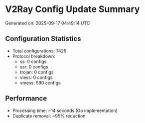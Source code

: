 # V2Ray Config Update Summary
Generated on: 2025-09-17 04:49:14 UTC

## Configuration Statistics
- Total configurations: 7425
- Protocol breakdown:
  - ss: 0 configs
  - ssr: 0 configs
  - trojan: 0 configs
  - vless: 0 configs
  - vmess: 590 configs

## Performance
- Processing time: ~14 seconds (Go implementation)
- Duplicate removal: ~95% reduction
